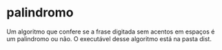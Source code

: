 # palindromo
 Um algoritmo que confere se a frase digitada sem acentos em espaços é um palindromo ou não.
 O executável desse algoritmo está na pasta dist.
 
